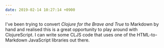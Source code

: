 ```yaml
---
date: 2019-02-14 10:27:14 +0900
---
```

I've been trying to convert _Clojure for the Brave and True_ to Markdown by hand and realised this is a great opportunity to play around with ClojureScript. I can write some CLJS code that uses one of the HTML-to-Markdown JavaScript libraries out there.
